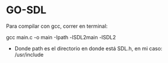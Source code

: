 # GO-SDL
Para compilar con gcc, correr en terminal:

gcc main.c -o main -Ipath -lSDL2main -lSDL2
- Donde path es el directorio en donde está SDL.h, en mi caso: /usr/include
